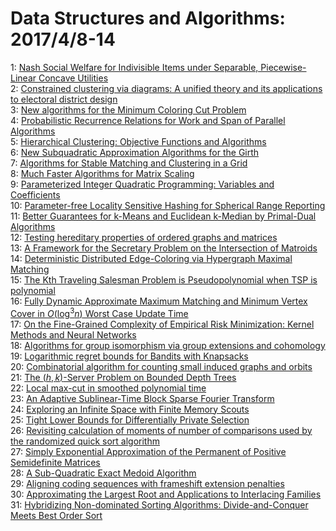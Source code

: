 # Data Structures and Algorithms: 2017/4/8-14  
1: [Nash Social Welfare for Indivisible Items under Separable,  Piecewise-Linear Concave Utilities](https://doi.org/10.48550/arXiv.1612.05191)  
2: [Constrained clustering via diagrams: A unified theory and its  applications to electoral district design](https://doi.org/10.48550/arXiv.1703.02867)  
3: [New algorithms for the Minimum Coloring Cut Problem](https://doi.org/10.48550/arXiv.1703.09258)  
4: [Probabilistic Recurrence Relations for Work and Span of Parallel  Algorithms](https://doi.org/10.48550/arXiv.1704.02061)  
5: [Hierarchical Clustering: Objective Functions and Algorithms](https://doi.org/10.48550/arXiv.1704.02147)  
6: [New Subquadratic Approximation Algorithms for the Girth](https://doi.org/10.48550/arXiv.1704.02178)  
7: [Algorithms for Stable Matching and Clustering in a Grid](https://doi.org/10.48550/arXiv.1704.02303)  
8: [Much Faster Algorithms for Matrix Scaling](https://doi.org/10.48550/arXiv.1704.02315)  
9: [Parameterized Integer Quadratic Programming: Variables and Coefficients](https://doi.org/10.48550/arXiv.1511.00310)  
10: [Parameter-free Locality Sensitive Hashing for Spherical Range Reporting](https://doi.org/10.48550/arXiv.1605.02673)  
11: [Better Guarantees for k-Means and Euclidean k-Median by Primal-Dual  Algorithms](https://doi.org/10.48550/arXiv.1612.07925)  
12: [Testing hereditary properties of ordered graphs and matrices](https://doi.org/10.48550/arXiv.1704.02367)  
13: [A Framework for the Secretary Problem on the Intersection of Matroids](https://doi.org/10.48550/arXiv.1704.02608)  
14: [Deterministic Distributed Edge-Coloring via Hypergraph Maximal Matching](https://doi.org/10.48550/arXiv.1704.02767)  
15: [The Kth Traveling Salesman Problem is Pseudopolynomial when TSP is  polynomial](https://doi.org/10.48550/arXiv.1704.02782)  
16: [Fully Dynamic Approximate Maximum Matching and Minimum Vertex Cover in  $O(\log^3 n)$ Worst Case Update Time](https://doi.org/10.48550/arXiv.1704.02844)  
17: [On the Fine-Grained Complexity of Empirical Risk Minimization: Kernel  Methods and Neural Networks](https://doi.org/10.48550/arXiv.1704.02958)  
18: [Algorithms for group isomorphism via group extensions and cohomology](https://doi.org/10.48550/arXiv.1309.1776)  
19: [Logarithmic regret bounds for Bandits with Knapsacks](https://doi.org/10.48550/arXiv.1510.01800)  
20: [Combinatorial algorithm for counting small induced graphs and orbits](https://doi.org/10.48550/arXiv.1601.06834)  
21: [The $(h,k)$-Server Problem on Bounded Depth Trees](https://doi.org/10.48550/arXiv.1608.08527)  
22: [Local max-cut in smoothed polynomial time](https://doi.org/10.48550/arXiv.1610.04807)  
23: [An Adaptive Sublinear-Time Block Sparse Fourier Transform](https://doi.org/10.48550/arXiv.1702.01286)  
24: [Exploring an Infinite Space with Finite Memory Scouts](https://doi.org/10.48550/arXiv.1704.02380)  
25: [Tight Lower Bounds for Differentially Private Selection](https://doi.org/10.48550/arXiv.1704.03024)  
26: [Revisiting calculation of moments of number of comparisons used by the  randomized quick sort algorithm](https://doi.org/10.48550/arXiv.1609.01870)  
27: [Simply Exponential Approximation of the Permanent of Positive  Semidefinite Matrices](https://doi.org/10.48550/arXiv.1704.03486)  
28: [A Sub-Quadratic Exact Medoid Algorithm](https://doi.org/10.48550/arXiv.1605.06950)  
29: [Aligning coding sequences with frameshift extension penalties](https://doi.org/10.48550/arXiv.1610.08809)  
30: [Approximating the Largest Root and Applications to Interlacing Families](https://doi.org/10.48550/arXiv.1704.03892)  
31: [Hybridizing Non-dominated Sorting Algorithms: Divide-and-Conquer Meets  Best Order Sort](https://doi.org/10.48550/arXiv.1704.04205)  